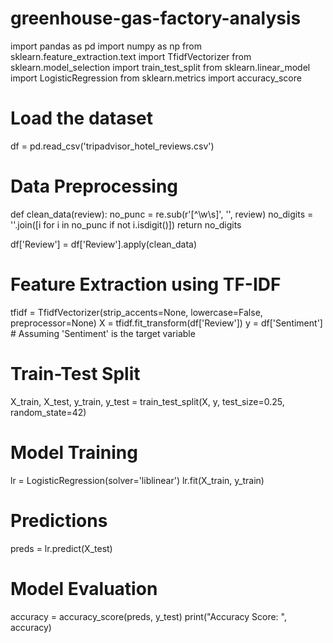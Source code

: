 # greenhouse-gas-factory-analysis
import pandas as pd
import numpy as np
from sklearn.feature_extraction.text import TfidfVectorizer
from sklearn.model_selection import train_test_split
from sklearn.linear_model import LogisticRegression
from sklearn.metrics import accuracy_score

# Load the dataset
df = pd.read_csv('tripadvisor_hotel_reviews.csv')

# Data Preprocessing
def clean_data(review):
    no_punc = re.sub(r'[^\w\s]', '', review)
    no_digits = ''.join([i for i in no_punc if not i.isdigit()])
    return no_digits

df['Review'] = df['Review'].apply(clean_data)

# Feature Extraction using TF-IDF
tfidf = TfidfVectorizer(strip_accents=None, lowercase=False, preprocessor=None)
X = tfidf.fit_transform(df['Review'])
y = df['Sentiment']  # Assuming 'Sentiment' is the target variable

# Train-Test Split
X_train, X_test, y_train, y_test = train_test_split(X, y, test_size=0.25, random_state=42)

# Model Training
lr = LogisticRegression(solver='liblinear')
lr.fit(X_train, y_train)

# Predictions
preds = lr.predict(X_test)

# Model Evaluation
accuracy = accuracy_score(preds, y_test)
print("Accuracy Score: ", accuracy)
